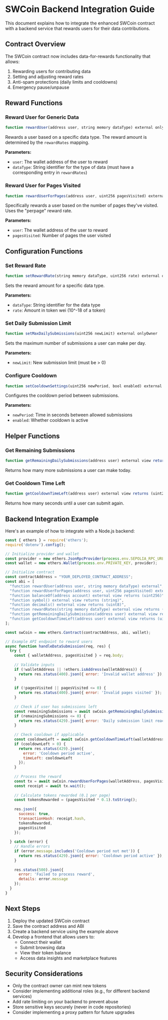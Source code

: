 # SWCoin Backend Integration Guide

This document explains how to integrate the enhanced SWCoin contract with a backend service that rewards users for their data contributions.

## Contract Overview

The SWCoin contract now includes data-for-rewards functionality that allows:

1. Rewarding users for contributing data
2. Setting and adjusting reward rates
3. Anti-spam protections (daily limits and cooldowns)
4. Emergency pause/unpause

## Reward Functions

### Reward User for Generic Data

```javascript
function rewardUser(address user, string memory dataType) external onlyOwner whenNotPaused
```

Rewards a user based on a specific data type. The reward amount is determined by the `rewardRates` mapping.

**Parameters:**
- `user`: The wallet address of the user to reward
- `dataType`: String identifier for the type of data (must have a corresponding entry in `rewardRates`)

### Reward User for Pages Visited

```javascript
function rewardUserForPages(address user, uint256 pagesVisited) external onlyOwner whenNotPaused
```

Specifically rewards a user based on the number of pages they've visited. Uses the "perpage" reward rate.

**Parameters:**
- `user`: The wallet address of the user to reward
- `pagesVisited`: Number of pages the user visited

## Configuration Functions

### Set Reward Rate

```javascript
function setRewardRate(string memory dataType, uint256 rate) external onlyOwner
```

Sets the reward amount for a specific data type.

**Parameters:**
- `dataType`: String identifier for the data type
- `rate`: Amount in token wei (10^-18 of a token)

### Set Daily Submission Limit

```javascript
function setMaxDailySubmissions(uint256 newLimit) external onlyOwner
```

Sets the maximum number of submissions a user can make per day.

**Parameters:**
- `newLimit`: New submission limit (must be > 0)

### Configure Cooldown

```javascript
function setCooldownSettings(uint256 newPeriod, bool enabled) external onlyOwner
```

Configures the cooldown period between submissions.

**Parameters:**
- `newPeriod`: Time in seconds between allowed submissions
- `enabled`: Whether cooldown is active

## Helper Functions

### Get Remaining Submissions

```javascript
function getRemainingDailySubmissions(address user) external view returns (uint256)
```

Returns how many more submissions a user can make today.

### Get Cooldown Time Left

```javascript
function getCooldownTimeLeft(address user) external view returns (uint256)
```

Returns how many seconds until a user can submit again.

## Backend Integration Example

Here's an example of how to integrate with a Node.js backend:

```javascript
const { ethers } = require('ethers');
require('dotenv').config();

// Initialize provider and wallet
const provider = new ethers.JsonRpcProvider(process.env.SEPOLIA_RPC_URL);
const wallet = new ethers.Wallet(process.env.PRIVATE_KEY, provider);

// Initialize contract
const contractAddress = "YOUR_DEPLOYED_CONTRACT_ADDRESS";
const abi = [
  "function rewardUser(address user, string memory dataType) external",
  "function rewardUserForPages(address user, uint256 pagesVisited) external",
  "function balanceOf(address account) external view returns (uint256)",
  "function symbol() external view returns (string)",
  "function decimals() external view returns (uint8)",
  "function rewardRates(string memory dataType) external view returns (uint256)",
  "function getRemainingDailySubmissions(address user) external view returns (uint256)",
  "function getCooldownTimeLeft(address user) external view returns (uint256)"
];

const swCoin = new ethers.Contract(contractAddress, abi, wallet);

// Example API endpoint to reward users
async function handleDataSubmission(req, res) {
  try {
    const { walletAddress, pagesVisited } = req.body;
    
    // Validate inputs
    if (!walletAddress || !ethers.isAddress(walletAddress)) {
      return res.status(400).json({ error: 'Invalid wallet address' });
    }
    
    if (!pagesVisited || pagesVisited <= 0) {
      return res.status(400).json({ error: 'Invalid pages visited' });
    }
    
    // Check if user has submissions left
    const remainingSubmissions = await swCoin.getRemainingDailySubmissions(walletAddress);
    if (remainingSubmissions <= 0) {
      return res.status(429).json({ error: 'Daily submission limit reached' });
    }
    
    // Check cooldown if applicable
    const cooldownLeft = await swCoin.getCooldownTimeLeft(walletAddress);
    if (cooldownLeft > 0) {
      return res.status(429).json({ 
        error: 'Cooldown period active',
        timeLeft: cooldownLeft
      });
    }
    
    // Process the reward
    const tx = await swCoin.rewardUserForPages(walletAddress, pagesVisited);
    const receipt = await tx.wait();
    
    // Calculate tokens rewarded (0.1 per page)
    const tokensRewarded = (pagesVisited * 0.1).toString();
    
    res.json({
      success: true,
      transactionHash: receipt.hash,
      tokensRewarded,
      pagesVisited
    });
    
  } catch (error) {
    // Handle errors
    if (error.message.includes('Cooldown period not met')) {
      return res.status(429).json({ error: 'Cooldown period active' });
    }
    
    res.status(500).json({ 
      error: 'Failed to process reward',
      details: error.message 
    });
  }
}
```

## Next Steps

1. Deploy the updated SWCoin contract
2. Save the contract address and ABI
3. Create a backend service using the example above
4. Develop a frontend that allows users to:
   - Connect their wallet
   - Submit browsing data
   - View their token balance
   - Access data insights and marketplace features

## Security Considerations

- Only the contract owner can mint new tokens
- Consider implementing additional roles (e.g., for different backend services)
- Add rate limiting on your backend to prevent abuse
- Store sensitive keys securely (never in code repositories)
- Consider implementing a proxy pattern for future upgrades
